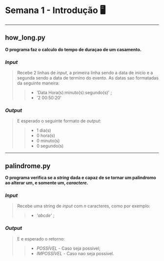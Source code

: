 # Semana 1 - Introdução :desktop_computer:
-- --
## how_long.py 

**O programa faz o calculo do tempo de duraçao de um casamento.** 

### *Input*

> Recebe 2 linhas de *input*, a primeira linha sendo a data de inicio e a segunda sendo a data de termino do evento.
> As datas sao formatadas da seguinte maneira: 
>> * 'Data Hora(s):minuto(s):segundo(s)' ;
>> * '2 00:50:20' 

### *Output*

>E esperado o seguinte formato de *output*:
>> * 1 dia(s)
>> * 0 hora(s)
>> * 0 minuto(s)
>> * 0 segundo(s)

-- --
## palindrome.py 

**O programa verifica se a *string* dada e capaz de se tornar um palindromo ao alterar um, e somente um, *caractere*.**

### *Input*

> Recebe uma string de *input* com *n* caracteres, como por exemplo:
>> * *'abcde'* ;

### *Output*

> E e esperado o retorno:
>> * *POSSÍVEL* - Caso seja possivel;
>> * *IMPOSSÍVEL* - Caso nao seja possivel.
